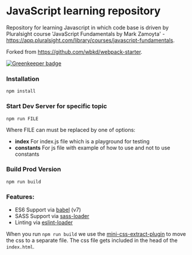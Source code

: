 # JavaScript learning repository

Repository for learning Javascript in which code base is driven by Pluralsight course 'JavaScript Fundamentals by Mark Zamoyta' - https://app.pluralsight.com/library/courses/javascript-fundamentals.

Forked from https://github.com/wbkd/webpack-starter.


[![Greenkeeper badge](https://badges.greenkeeper.io/wbkd/webpack-starter.svg)](https://greenkeeper.io/)


### Installation

```
npm install
```

### Start Dev Server for specific topic

```
npm run FILE
```

Where FILE can must be replaced by one of options:

- **index** For index.js file which is a playground for testing
- **constants** For js file with example of how to use and not to use constants

### Build Prod Version

```
npm run build
```

### Features:

* ES6 Support via [babel](https://babeljs.io/) (v7)
* SASS Support via [sass-loader](https://github.com/jtangelder/sass-loader)
* Linting via [eslint-loader](https://github.com/MoOx/eslint-loader)

When you run `npm run build` we use the [mini-css-extract-plugin](https://github.com/webpack-contrib/mini-css-extract-plugin) to move the css to a separate file. The css file gets included in the head of the `index.html`.
